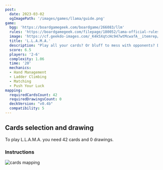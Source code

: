 ```yaml
---
post: 
  date: 2023-03-02
  ogImagePath: '/images/games/llama/guide.png'
game:
  bgg: 'https://boardgamegeek.com/boardgame/266083/llm'
  rules: 'https://boardgamegeek.com/filepage/180052/lama-official-rules'
  image: 'https://cf.geekdo-images.com/_K4k5XqtcHc947wtMcwafA__itemrep/img/npajGySTXRLgC7nfZemMWaBrccU=/fit-in/246x300/filters:strip_icc()/pic4961695.jpg'
  title: 'L.L.A.M.A.'
  description: "Play all your cards? Or bluff to mess with opponents? Don't get stuck with a llama!"
  score: 6.5
  players: '2-6'
  complexity: 1.06
  time: '20'
  mechanics:
  - Hand Management
  - Ladder Climbing
  - Matching
  - Push Your Luck 
mapping:
  requiredCardsCount: 42
  requiredDrawingsCount: 0
  deckVersion: "v0.4b"
  compatibility: 5
---
```


## Cards selection and drawing

To play L.L.A.M.A. you need 42 cards and 0 drawings.

### Instructions

![cards mapping](/images/games/llama/guide.png)
